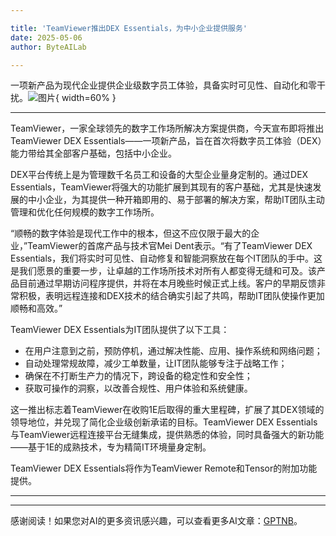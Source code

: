 ```yaml
---

title: 'TeamViewer推出DEX Essentials，为中小企业提供服务'
date: 2025-05-06
author: ByteAILab

---
```


一项新产品为现代企业提供企业级数字员工体验，具备实时可见性、自动化和零干扰。![图片](https://ai-techpark.com/wp-content/uploads/TeamViewer.jpg){ width=60% }

---

TeamViewer，一家全球领先的数字工作场所解决方案提供商，今天宣布即将推出TeamViewer DEX Essentials——一项新产品，旨在首次将数字员工体验（DEX）能力带给其全部客户基础，包括中小企业。

DEX平台传统上是为管理数千名员工和设备的大型企业量身定制的。通过DEX Essentials，TeamViewer将强大的功能扩展到其现有的客户基础，尤其是快速发展的中小企业，为其提供一种开箱即用的、易于部署的解决方案，帮助IT团队主动管理和优化任何规模的数字工作场所。

“顺畅的数字体验是现代工作中的根本，但这不应仅限于最大的企业，”TeamViewer的首席产品与技术官Mei Dent表示。“有了TeamViewer DEX Essentials，我们将实时可见性、自动修复和智能洞察放在每个IT团队的手中。这是我们愿景的重要一步，让卓越的工作场所技术对所有人都变得无缝和可及。该产品目前通过早期访问程序提供，并将在本月晚些时候正式上线。客户的早期反馈非常积极，表明远程连接和DEX技术的结合确实引起了共鸣，帮助IT团队使操作更加顺畅和高效。”

TeamViewer DEX Essentials为IT团队提供了以下工具：

- 在用户注意到之前，预防停机，通过解决性能、应用、操作系统和网络问题；
- 自动处理常规故障，减少工单数量，让IT团队能够专注于战略工作；
- 确保在不打断生产力的情况下，跨设备的稳定性和安全性；
- 获取可操作的洞察，以改善合规性、用户体验和系统健康。

这一推出标志着TeamViewer在收购1E后取得的重大里程碑，扩展了其DEX领域的领导地位，并兑现了简化企业级创新承诺的目标。TeamViewer DEX Essentials与TeamViewer远程连接平台无缝集成，提供熟悉的体验，同时具备强大的新功能——基于1E的成熟技术，专为精简IT环境量身定制。

TeamViewer DEX Essentials将作为TeamViewer Remote和Tensor的附加功能提供。

---
---
感谢阅读！如果您对AI的更多资讯感兴趣，可以查看更多AI文章：[GPTNB](https://gptnb.com)。